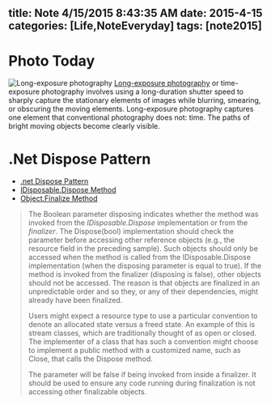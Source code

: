 title: Note 4/15/2015 8:43:35 AM 
date: 2015-4-15
categories: [Life,NoteEveryday]
tags: [note2015]
---

# Photo Today  #
![Long-exposure photography](https://raw.githubusercontent.com/metasong/FolderMD/master/luminatedCarColorfulLights.jpg)
[Long-exposure photography](http://en.wikipedia.org/wiki/Long-exposure_photography) or time-exposure photography involves using a long-duration shutter speed to sharply capture the stationary elements of images while blurring, smearing, or obscuring the moving elements. Long-exposure photography captures one element that conventional photography does not: time. The paths of bright moving objects become clearly visible.

# .Net Dispose Pattern #
- [.net Dispose Pattern](https://msdn.microsoft.com/en-us/library/b1yfkh5e.aspx)
- [IDisposable.Dispose Method](https://msdn.microsoft.com/en-us/library/system.idisposable.dispose.aspx)
- [Object.Finalize Method](https://msdn.microsoft.com/en-us/library/system.object.finalize.aspx)
> The Boolean parameter disposing indicates whether the method was invoked from the *IDisposable.Dispose* implementation or from the *finalizer*. The Dispose(bool) implementation should check the parameter before accessing other reference objects (e.g., the resource field in the preceding sample). Such objects should only be accessed when the method is called from the IDisposable.Dispose implementation (when the disposing parameter is equal to true). If the method is invoked from the finalizer (disposing is false), other objects should not be accessed. The reason is that objects are finalized in an unpredictable order and so they, or any of their dependencies, might already have been finalized.
> 
> Users might expect a resource type to use a particular convention to denote an allocated state versus a freed state. An example of this is stream classes, which are traditionally thought of as open or closed. The implementer of a class that has such a convention might choose to implement a public method with a customized name, such as Close, that calls the Dispose method.
> 
> The parameter will be false if being invoked from inside a finalizer. It should be used to ensure any code running during finalization is not accessing other finalizable objects. 

